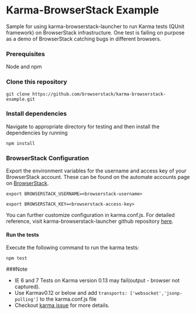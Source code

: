  Karma-BrowserStack Example
=========

Sample for using karma-browserstack-launcher to run Karma tests (QUnit framework) on BrowserStack infrastructure.
One test is failing on purpose as a demo of BrowserStack catching bugs in different browsers.

### Prerequisites
Node and npm

### Clone this repository
`git clone https://github.com/browserstack/karma-browserstack-example.git`

### Install dependencies

Navigate to appropriate directory for testing and then install the dependencies by running

`npm install`

### BrowserStack Configuration

Export the environment variables for the username and access key of your BrowserStack account.
These can be found on the automate accounts page on [BrowserStack](https://www.browserstack.com/accounts/automate).

`export BROWSERSTACK_USERNAME=<browserstack-username>`

`export BROWSERSTACK_KEY=<browserstack-access-key>`

You can further customize configuration in karma.conf.js. For detailed reference, visit karma-browserstack-launcher github repository [here](https://github.com/browserstack/karma-browserstack-launcher).

#### Run the tests

Execute the following command to run the karma tests:

`npm test`

###Note
- IE 6 and 7 Tests on Karma version 0.13 may fail(output - browser not captured).
- Use Karmav0.12 or below and add `transports: ['websocket','jsonp-polling']` to the karma.conf.js file
- Checkout [karma issue] for more details.

[dashboard]:https://www.browserstack.com/automate
[karma issue]:https://github.com/karma-runner/karma/issues/983

